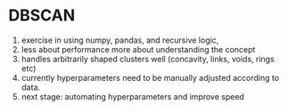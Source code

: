 # DBSCAN



1. exercise in using numpy, pandas, and recursive logic, 
2. less about performance more about understanding the concept
2. handles arbitrarily shaped clusters well (concavity, links, voids, rings etc)
3. currently hyperparameters need to be manually adjusted according to data. 
4. next stage: automating hyperparameters and improve speed 
